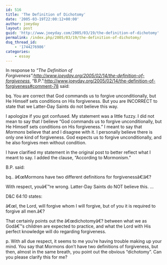 ```yaml
---
id: 516
title: 'The Definition of Dichotomy'
date: '2005-03-19T22:00:12+00:00'
author: joeyday
layout: post
guid: 'http://www.joeyday.com/2005/03/19/the-definition-of-dichotomy'
permalink: /index.php/2005/03/19/the-definition-of-dichotomy/
dsq_thread_id:
    - '1744276986'
categories:
    - essay
---
```


In response to <cite>“The Definition of Forgiveness”:http://www.joeyday.org/2005/02/14/the-definition-of-forgiveness</cite>, “B.P.”:http://www.joeyday.org/2005/02/14/the-definition-of-forgiveness#comment-78 said:

bq. You are correct that God commands us to forgive unconditionally, but He Himself sets conditions on His forgiveness. But you are INCORRECT to state that we Latter-Day Saints do not believe this way.

I apologize if you got confused. My statement was a little fuzzy. I did not mean to say that *I* believe “God commands us to forgive unconditionally, but He Himself sets conditions on His forgiveness.” I meant to say that *Mormons* believe that and I disagree with it. I personally believe there is only one kind of forgiveness. God expects us to forgive unconditionally, and he also forgives men without condition.

I have clarified my statement in the original post to better reflect what I meant to say. I added the clause, “According to Mormonism.”

B.P. said:

bq.. â€œMormons have two different definitions for forgivenessâ€¦â€?

With respect, youâ€™re wrong. Latter-Day Saints do NOT believe this. …

D&amp;C 64:10 states:

â€œI, the Lord, will forgive whom I will forgive, but of you it is required to forgive all men.â€?

That certainly points out the â€œdichotomyâ€? between what we as Godâ€™s children are expected to practice, and what the Lord with His perfect knowledge will do regarding forgiveness.

p. With all due respect, it seems to me you’re having trouble making up your mind. You say that Mormons don’t have two definitions of forgiveness, but then, almost in the same breath, you point out the obvious “dichotomy”. Can you please clarify this for me?